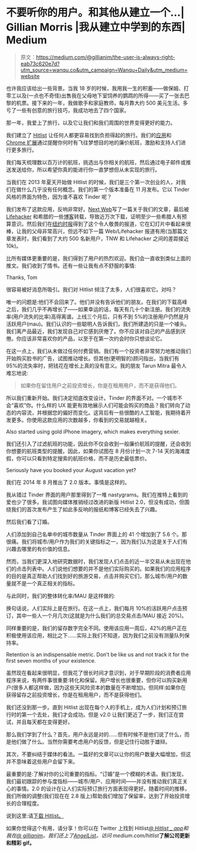 # 不要听你的用户。和其他从建立一个…| Gillian Morris |我从建立中学到的东西| Medium

> 原文：<https://medium.com/@gillianim/the-user-is-always-right-eab73c620e7d?utm_source=wanqu.co&utm_campaign=Wanqu+Daily&utm_medium=website>

也许我应该给出一些背景。当我 18 岁的时候，我用我一生的积蓄——做保姆、打零工以及(一点也不奇怪)出售我在父母地下室饲养的鹦鹉的所得——买了一张去巴黎的机票。接下来的一年，我做歌手和家庭教师，每月靠大约 500 美元生活。多亏了一些有创意的旅行技巧，我成功地去了四个国家。

那一年，我爱上了旅行，以及它让我们和我们周围的世界变得更好的能力。

我们建立了 [Hitlist](http://hitlistapp.com) 让任何人都更容易找到负担得起的旅行。我们的[应用](http://hitlistapp.com/ios)和 [Chrome 扩展](http://wandertab.com/)通过提醒你何时有飞往梦想目的地的廉价航班，激励和支持人们进行更多旅行。

我们每天梳理数以百万计的航班，挑选出与你相关的航班，然后通过电子邮件或推送发送给你，所以希望你真的能进行你一直梦想但从未实现的旅行。



当我们在 2013 年夏天开始做 Hitlist 的时候，我们是三个第一次创业的人，对我们在做什么几乎没有任何概念。我们的第一个版本准备在 11 月发布。它以 Tinder 风格的界面为特色，因为谁不喜欢 Tinder 呢？

我们发布了这款应用，反响非常好。[Next Web](http://thenextweb.com/apps/2013/11/19/hitlist-lets-you-know-when-its-cheap-to-fly-to-your-dream-destinations/)写了一篇关于我们的文章，最后被 [Lifehacker](http://lifehacker.com/hitlist-finds-the-cheapest-time-to-travel-to-your-dream-1469689028) 和希腊的一些[博客](http://www.lifo.gr/now/digital-life/37855)转载，导致近万次下载，证明至少一些希腊人有预算意识。然后我们在[纽约时报](http://intransit.blogs.nytimes.com/2014/04/21/planning-a-trip-thats-socially-acceptable/?_r=0)得到了这个令人敬畏的报道，它在幻灯片中看起来很棒，让我的父母非常高兴，但远不如下一篇 Web/Lifehacker 报道有用(当那篇文章发表时，我们看到了大约 500 名新用户，TNW 和 Lifehacker 之间的差距接近 10k)。



比所有媒体更重要的是，我们得到了用户的热烈欢迎。我们会一直收到类似上面的推文。我们收到了情书。还有一些让我有点不舒服的事情:



Thanks, Tom



很容易被好消息所吸引。我们对 Hitlist 倾注了太多，人们很喜欢它。对吗？



唯一的问题是:他们不会回来了。他们并没有告诉他们的朋友。在我们的下载高峰之后，我们几乎不再增长了——如果幸运的话，每天有几十个新注册。我们的流失率(用户流失的比率)高得离谱。上线三个月后，只有不到 5%的注册用户仍然是月活跃用户(mau)。我们认识的一些聪明人告诉我们，我们所建造的只是一个噱头。我们离产品最近，我们发现自己对它感到厌倦了。你不应该对自己的产品感到厌倦。你应该非常喜欢你的产品，以至于在第一次约会时你只想谈论它。

在这一点上，我们从未做过任何付费营销。我们有一个投资者非常努力地推动我们开始购买脸书的广告，试图推动增长。但其他(更明智的)顾问指出，当我们有 95%的流失率时，把钱花在增长上真的没有意义。我的朋友 Tarun Mitra 最令人难忘地说:

> 如果你在留住用户之前投资增长，你是在租用用户，而不是获得他们。

所以我们重新开始。我们决定彻底改变设计。Tinder 的界面不对。一个城市不会“喜欢”你。什么样的 UX 能更有效地展示人们可能会购买的商品？我们转向了动态的内容流，并根据您的偏好而变化。这背后有一些很酷的人工智能，我期待着开发更多。你使用这款应用的次数越多，你看到的交易就越相关。



Also started using gold iPhone imagery, which makes everything sexier.



我们还引入了过滤航班的功能，因此你不仅会收到一般廉价航班的提醒，还会收到你想要的航班类型的提醒。因此，如果你试图在 8 月份计划一次 7-14 天的海滩度假，你可以只看到特定搜索的航班价格，而不是历史最低票价。



Seriously have you booked your August vacation yet?



我们在 2014 年 8 月推出了 2.0 版本。事情是这样的。



我从错过 Tinder 界面的用户那里得到了一堆 nastygrams。我们在推特上看到的爱也少了很多。我试图向媒体推销经过改进的新版 Hitlist 2.0，但没有成功，但围绕我们的首次发布产生了如此多反响的报纸和博客已经失去了兴趣。

然后我们看了订婚。



人们添加到自己名单中的城市数量从 Tinder 界面上的 41 个增加到了 5.6 个。那很痛。我们将城市/用户作为我们的关键指标之一，因为我们认为这是关于人们有兴趣去哪里的有价值的信息。

然而，当我们更深入地研究数据时，我们发现人们点击的近一半交易从未出现在他们的点击列表中。人们说他们想要的并不是他们实际购买的。如果我们的应用程序的目的是真正帮助人们找到好的旅游交易，点击并购买它们，那么城市/用户的数量就不是一个真正相关的指标。

与此同时，我们的整体转化率/MAU 是这样做的:



换句话说，人们实际上是在旅行。在这一点上，我们每月 10%的活跃用户点击预订，其中一些人一个月几次(这就是为什么我们的总交易点击/MAU 接近 20%)。

同样重要的是，我们的留存数字完全不同。使用该应用一周后，42%的用户正在积极使用该应用，相比之下……实际上我们不知道，因为我们之前没有测量队列保持率。



Retention is an indispensable metric. Don’t be like us and not track it for the first seven months of your existence.



虽然现在看起来很明显，但我花了很长时间才意识到，对于早期阶段的消费者应用程序来说，有两件事很重要:转化和保留。用户增长也很重要，但你可以购买新用户(很多人都这样做，因为这些天风险资本的数量在不断增加)。但同样:如果你在获得留存之前投资增长，你是在租用用户，而不是获得他们。













我们还没到那一步。直到 Hitlist 出现在每个人的手机上，成为人们计划和预订旅行时的第一个去处，我们才会成功。但是 v2.0 让我们更近了一步，我们正在尝试，并且每天都在变得更好。



那么我们学到了什么？首先，用户永远是对的……但有时候不是他们说了什么，而是他们做了什么。当然你需要考虑用户的反馈，但是记住行动胜于雄辩。

其次，不要纠结于媒体的看法。一篇好的文章可以让你的用户数量大幅增加，但这并不意味着这些用户会留下来。

最重要的是:了解对你的公司重要的指标。“订婚”是一个模糊的术语。我们发现，我们最初跟踪的参与度指标——城市/用户、应用时间——并没有推动我们真正关心的事情。2.0 的设计在让人们实际预订旅行方面表现得更好。随着时间的推移，我们所做的调整(我们现在在 2.8 版上)帮助我们增加了保留率，达到了开始投资增长的合理程度。

说到这里:请[下载 Hitlist。](http://hitlistapp.com)

如果你觉得这个有用，请分享！你可以在 Twitter 上找到 Hitlist[*@ Hitlist _ app*](http://twitter.com/hitlist_app)*和我在*[*@ gillianim*](http://twitter.com/gillianim)*。我们还上了*[*AngelList*](https://angel.co/hitlist-1)*。访问 medium.com/hitlist*[](http://medium.com/hitlist)**了解公司更新和精彩 gif。**

